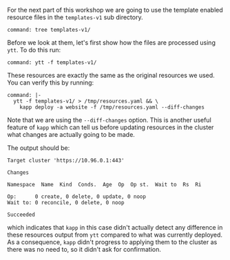 For the next part of this workshop we are going to use the template enabled
resource files in the ``templates-v1`` sub directory.

```terminal:execute
command: tree templates-v1/
```

Before we look at them, let's first show how the files are processed using
``ytt``. To do this run:

```terminal:execute
command: ytt -f templates-v1/
```

These resources are exactly the same as the original resources we used. You
can verify this by running:

```terminal:execute
command: |-
  ytt -f templates-v1/ > /tmp/resources.yaml && \
    kapp deploy -a website -f /tmp/resources.yaml --diff-changes
```

Note that we are using the ``--diff-changes`` option. This is another useful
feature of ``kapp`` which can tell us before updating resources in the cluster
what changes are actually going to be made.

The output should be:

```
Target cluster 'https://10.96.0.1:443'

Changes

Namespace  Name  Kind  Conds.  Age  Op  Op st.  Wait to  Rs  Ri  

Op:      0 create, 0 delete, 0 update, 0 noop
Wait to: 0 reconcile, 0 delete, 0 noop

Succeeded
```

which indicates that ``kapp`` in this case didn't actually detect any
difference in these resources output from ``ytt`` compared to what was
currently deployed. As a consequence, ``kapp`` didn't progress to applying
them to the cluster as there was no need to, so it didn't ask for
confirmation.
